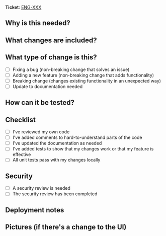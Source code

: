 <!---
Make sure the Pull Request Title begins with the Linear Issue reference like this: [ENG-XYZ] title of the pull request
-->
**Ticket**: [ENG-XXX](https://linear.app/practi/issue/ENG-XXX)

## Why is this needed?
<!---
Share the reason for this change or link to the related Linear Issue if it provides enough information
-->

## What changes are included?
<!---
Briefly describe the changes made in this Pull Request
-->

## What type of change is this?
- [ ] Fixing a bug (non-breaking change that solves an issue)
- [ ] Adding a new feature (non-breaking change that adds functionality)
- [ ] Breaking change (changes existing functionality in an unexpected way)
- [ ] Update to documentation needed

## How can it be tested?
<!---
Explain how to test these changes. Include details for the test setup if needed
-->

## Checklist
- [ ] I've reviewed my own code
- [ ] I've added comments to hard-to-understand parts of the code
- [ ] I've updated the documentation as needed
- [ ] I've added tests to show that my changes work or that my feature is effective
- [ ] All unit tests pass with my changes locally

## Security
- [ ] A security review is needed  
- [ ] The security review has been completed

## Deployment notes
<!---
Include any information about database migrations or other deployment-related matters
-->

## Pictures (if there's a change to the UI)
<!---
Include pictures if there's a UI change to make review and testing easier
-->
